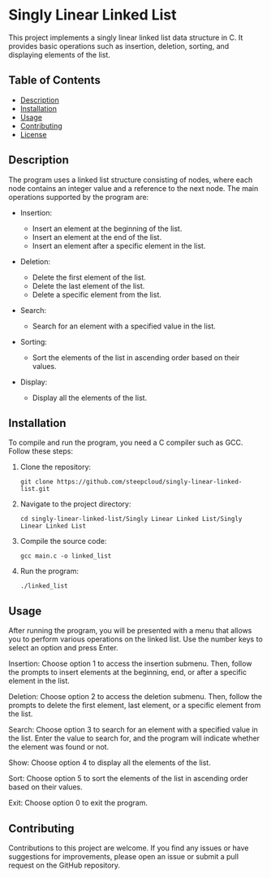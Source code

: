 # Singly Linear Linked List

This project implements a singly linear linked list data structure in C. It provides basic operations such as insertion, deletion, sorting, and displaying elements of the list.

## Table of Contents

- [Description](#description)
- [Installation](#installation)
- [Usage](#usage)
- [Contributing](#contributing)
- [License](#license)

## Description

The program uses a linked list structure consisting of nodes, where each node contains an integer value and a reference to the next node. The main operations supported by the program are:

- Insertion:
  - Insert an element at the beginning of the list.
  - Insert an element at the end of the list.
  - Insert an element after a specific element in the list.

- Deletion:
  - Delete the first element of the list.
  - Delete the last element of the list.
  - Delete a specific element from the list.

- Search:
  - Search for an element with a specified value in the list.

- Sorting:
  - Sort the elements of the list in ascending order based on their values.

- Display:
  - Display all the elements of the list.

## Installation

To compile and run the program, you need a C compiler such as GCC. Follow these steps:

1. Clone the repository:
   ```shell
   git clone https://github.com/steepcloud/singly-linear-linked-list.git
   ```
2. Navigate to the project directory:
   ```shell
   cd singly-linear-linked-list/Singly Linear Linked List/Singly Linear Linked List
   ```
3. Compile the source code:
   ```shell
   gcc main.c -o linked_list
   ```
4. Run the program:
   ```shell
   ./linked_list
   ```
   
## Usage
After running the program, you will be presented with a menu that allows you to perform various operations on the linked list. Use the number keys to select an option and press Enter.

Insertion: Choose option 1 to access the insertion submenu. Then, follow the prompts to insert elements at the beginning, end, or after a specific element in the list.

Deletion: Choose option 2 to access the deletion submenu. Then, follow the prompts to delete the first element, last element, or a specific element from the list.

Search: Choose option 3 to search for an element with a specified value in the list. Enter the value to search for, and the program will indicate whether the element was found or not.

Show: Choose option 4 to display all the elements of the list.

Sort: Choose option 5 to sort the elements of the list in ascending order based on their values.

Exit: Choose option 0 to exit the program.

## Contributing
Contributions to this project are welcome. If you find any issues or have suggestions for improvements, please open an issue or submit a pull request on the GitHub repository.
